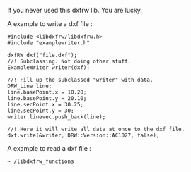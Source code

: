If you never used this dxfrw lib. You are lucky.

A example to write a dxf file :

    #include <libdxfrw/libdxfrw.h>
    #include "examplewriter.h"

    dxfRW dxf("file.dxf");
    //! Subclassing. Not doing other stuff.
    ExampleWriter writer(dxf);
    
    //! Fill up the subclassed "writer" with data.
    DRW_Line line;
    line.basePoint.x = 10.20;
    line.basePoint.y = 20.10;
    line.secPoint.x = 30.25;
    line.secPoint.y = 30;
    writer.linevec.push_back(line);
    
    //! Here it will write all data at once to the dxf file.
    dxf.write(&writer, DRW::Version::AC1027, false);
    
A example to read a dxf file :    

  `~ /libdxfrw_functions `
